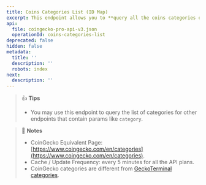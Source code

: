 ```yaml
---
title: Coins Categories List (ID Map)
excerpt: This endpoint allows you to **query all the coins categories on CoinGecko**
api:
  file: coingecko-pro-api-v3.json
  operationId: coins-categories-list
deprecated: false
hidden: false
metadata:
  title: ''
  description: ''
  robots: index
next:
  description: ''
---
```

> 👍 **Tips**
>
> * You may use this endpoint to query the list of categories for other endpoints that contain params like `category`.

> 📘 **Notes**
>
> * CoinGecko Equivalent Page: [https://www.coingecko.com/en/categories](https://www.coingecko.com/en/categories).
> * Cache / Update Frequency:  every 5 minutes for all the API plans.
> * CoinGecko categories are different from [GeckoTerminal categories](https://docs.coingecko.com/reference/categories-list).
